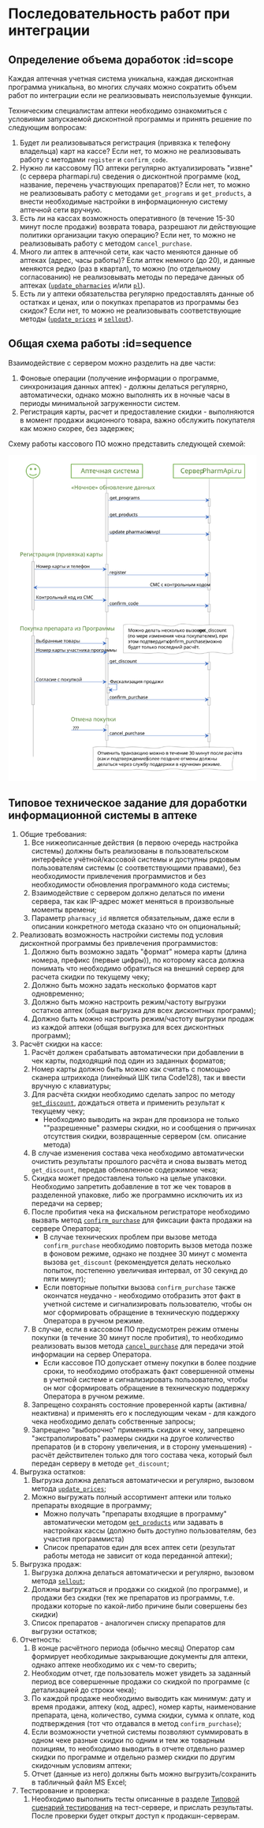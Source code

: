 # Последовательность работ при интеграции

## Определение объема доработок :id=scope

Каждая аптечная учетная система уникальна, каждая дисконтная программа уникальна, во многих случаях можно сократить объем работ по интеграции если не реализовывать неиспользуемые функции.

Техническим специалистам аптеки необходимо ознакомиться с условиями запускаемой дисконтной программы и принять решение по следующим вопросам:

1. Будет ли реализовываться регистрация (привязка к телефону владельца) карт на кассе? Если нет, то можно не реализовывать работу с методами `register`  и `confirm_code`.
2. Нужно ли кассовому ПО аптеки регулярно актуализировать "извне" (с сервера pharmapi.ru) сведения о дисконтной программе (код, название, перечень участвующих препаратов)? Если нет, то можно не реализовывать работу с методами `get_programs` и `get_products`, а внести необходимые настройки в информационную систему аптечной сети вручную.
3. Есть ли на кассах возможность оперативного (в течение 15-30 минут после продажи) возврата товара, разрешают ли действующие политики организации такую операцию? Если нет, то можно не реализовывать работу с методом `cancel_purchase`.
4. Много ли аптек в аптечной сети, как часто меняются данные об аптеках (адрес, часы работы)? Если аптек немного (до 20), и данные меняются редко (раз в квартал), то можно (по отдельному согласованию) не реализовывать методы по передаче данных об аптеках ([`update_pharmacies`](changes?id=pharmacies) и/или [`pl`](changes?id=xml_pl)).
5. Есть ли у аптеки обязательства регулярно предоставлять данные об остатках и ценах, или о покупках препаратов из программы без скидок? Если нет, то можно не реализовывать соответствующие методы ([`update_prices`](/methods/update_prices.md) и [`sellout`](/methods/sellout.md)).


## Общая схема работы :id=sequence

Взаимодействие с сервером можно разделить на две части:

1. Фоновые операции (получение информации о программе, синхронизация данных аптек) - должны делаться регулярно, автоматически, однако можно выполнять их в ночные часы в периоды минимальной загруженности систем.
2. Регистрация карты, расчет и предоставление скидки - выполняются в момент продажи акционного товара, важно обслужить покупателя как можно скорее, без задержек;

Схему работы кассового ПО можно представить следующей схемой:

![howto.svg](howto.svg)


## Типовое техническое задание для доработки информационной системы в аптеке

1. Общие требования:
   1. Все нижеописанные действия (в первою очередь настройка системы) должны быть реализованы в пользовательском интерфейсе учётной/кассовой системы и доступны рядовым пользователям системы (с соответствующими правами), без необходимости  привлечения программистов и без необходимости обновления программного кода системы;
   2. Взаимодействие с сервером должно делаться по имени сервера, так как IP-адрес может меняться в произвольные моменты времени;
   3. Параметр `pharmacy_id` является обязательным, даже если в описании конкретного метода сказано что он опциональный;
2. Реализовать возможность настройки системы под условия дисконтной программы без привлечения программистов:
   1. Должно быть возможно задать "формат" номера карты (длина номера, префикс (первые цифры)), по которому касса должна понимать что необходимо обратиться на внешний сервер для расчета скидки по текущему чеку;
   2. Должно быть можно задать несколько форматов карт одновременно;
   3. Должно быть можно настроить режим/частоту выгрузки остатков аптек (общая выгрузка для всех дисконтных программ);
   4. Должно быть можно настроить режим/частоту выгрузки продаж из каждой аптеки (общая выгрузка для всех дисконтных программ);
3. Расчёт скидки на кассе:
   1. Расчёт должен срабатывать автоматически при добавлении в чек карты, подходящий под один из заданных форматов;
   2. Номер карты должно быть можно как считать с помощью сканера штрихкода (линейный ШК типа Code128), так и ввести вручную с клавиатуры;
   3. Для расчёта скидки необходимо сделать запрос по методу [`get_discount`](/methods/get_discount.md), дождаться ответа и применить результат к текущему чеку; 
       * Необходимо выводить на экран для провизора не только ""разрешенные" размеры скидки, но и сообщения о причинах отсутствия скидки, возвращенные сервером (см. описание метода)
   4. В случае изменения состава чека необходимо автоматически очистить результаты прошлого расчёта и снова вызвать метод `get_discount`, передав обновленное содержимое чека;
   5. Скидка может предоставлена только на целые упаковки. Необходимо запретить добавление в тот же чек товаров в разделенной упаковке, либо же программно исключить их из передачи на сервер;
   6. После пробития чека на фискальном регистраторе необходимо вызвать метод [`confirm_purchase`](/methods/confirm_purchase.md) для фиксации факта продажи на сервере Оператора;
       * В случае технических проблем при вызове метода `confirm_purchase` необходимо повторить вызов метода позже в фоновом режиме, однако не позднее 30 минут с момента вызова `get_discount` (рекомендуется делать несколько попыток, постепенно увеличивая интервал, от 30 секунд до пяти минут);
       * Если повторные попытки вызова `confirm_purchase` также окончатся неудачно - необходимо отобразить этот факт в учетной системе и сигнализировать пользователю, чтобы он мог сформировать обращение в техническую поддержку Оператора в ручном режиме.
   7. В случае, если в кассовом ПО предусмотрен режим отмены покупки (в течение 30 минут после пробития), то необходимо реализовать вызов метода [`cancel_purchase`](/methods/cancel_purchase.md) для передачи этой информации на сервер Оператора.
       * Если кассовое ПО допускает отмену покупки в более поздние сроки, то необходимо отображать факт совершенной отмены в учетной системе и сигнализировать пользователю, чтобы он мог сформировать обращение в техническую поддержку Оператора в ручном режиме.
   8. Запрещено сохранять состояние проверенной карты (активна/неактивна) и применять его к последующим чекам - для каждого чека необходимо делать собственные запросы;
   9. Запрещено "выборочно" применять скидки к чеку, запрещено "экстраполировать" размеры скидки на другое количество препаратов (и в сторону увеличения, и в сторону уменьшения) - расчёт действителен только для того состава чека, который был передан серверу в методе `get_discount`;
4. Выгрузка остатков:
   1. Выгрузка должна делаться автоматически и регулярно, вызовом метода [`update_prices`](/methods/update_prices.md);
   2. Можно выгружать полный ассортимент аптеки или только препараты входящие в программу;
       * Можно получать "препараты входящие в программу" автоматически методом [`get_products`](/methods/get_products.md) или задавать в настройках кассы (должно быть доступно пользователям, без участия программиста)
       * Список препаратов един для всех аптек сети (результат работы метода не зависит от кода переданной аптеки);
5. Выгрузка продаж:
   1. Выгрузка должна делаться автоматически и регулярно, вызовом метода [`sellout`](/methods/sellout.md);
   2. Должны выгружаться и продажи со скидкой (по программе), и продажи без скидки (тех же препаратов из программы, т.е. продажи которые по какой-либо причине были совершены без скидки)
   3. Список препаратов - аналогичен списку препаратов для выгрузки остатков;
6. Отчетность:
   1. В конце расчётного периода (обычно месяц) Оператор сам формирует необходимые закрывающие документы для аптеки, однако аптеке необходимо их с чем-то сверить;
   2. Необходим отчет, где пользователь может увидеть за заданный период все совершенные продажи со скидкой по программе (с детализацией до строки чека);
   3. По каждой продаже необходимо выводить как минимум: дату и время продажи, аптеку (код, адрес), номер карты, наименование препарата, цена, количество, сумма скидки, сумма к оплате, код подтверждения (тот что отдавался в метод `confirm_purchase`);
   4. Если возможности учетной системы позволяют суммировать в одном чеке разные скидки по одним и тем же товарным позициям, то необходимо выводить в отчете отдельно размер скидки по программе и отдельно размер скидки по другим скидочным условиям аптеки;
   5. Отчет (данные из него) должны быть можно выгрузить/сохранить в табличный файл MS Excel;
7. Тестирование и проверка:
   1. Необходимо выполнить тесты описанные в разделе [Типовой сценарий тестирования](/test-cases.md) на тест-сервере, и прислать результаты. После проверки будет открыт доступ к продакшн-серверам. 
